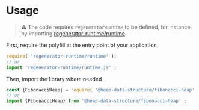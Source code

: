 # Usage

> :warning: The code requires `regeneratorRuntime` to be defined, for instance by importing
> [regenerator-runtime/runtime](https://www.npmjs.com/package/regenerator-runtime).

First, require the polyfill at the entry point of your application
```js
require( 'regenerator-runtime/runtime' );
// or
import 'regenerator-runtime/runtime.js' ;
```

Then, import the library where needed
```js
const {FibonacciHeap} = require( '@heap-data-structure/fibonacci-heap' ) ;
// or
import {FibonacciHeap} from '@heap-data-structure/fibonacci-heap' ;
```
